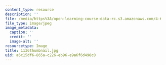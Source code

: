 ```yaml
---
content_type: resource
description: ''
file: /media/https%3A/open-learning-course-data-rc.s3.amazonaws.com/4-614-religious-architecture-and-islamic-cultures-fall-2002/a6c15df6865ac226eb96e9a6f6d498c0_1136thumbnail.jpg
file_type: image/jpeg
image_metadata:
  caption: ''
  credit: ''
  image-alt: ''
resourcetype: Image
title: 1136thumbnail.jpg
uid: a6c15df6-865a-c226-eb96-e9a6f6d498c0
---
```

